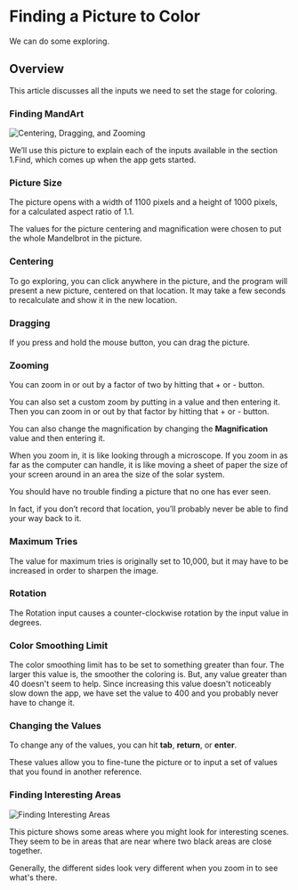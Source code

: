 # Finding a Picture to Color

We can do some exploring.

## Overview

This article discusses all the inputs we need to set the stage for coloring.

### Finding MandArt

![Centering, Dragging, and Zooming](CenteringDraggingZooming.png)

We’ll use this picture to explain each of the inputs available in the section 1.Find, which comes up when the app gets started.

### Picture Size

The picture opens with a width of 1100 pixels and a height of 1000 pixels, for a calculated aspect ratio of 1.1.

The values for the picture centering and magnification were chosen to put the whole Mandelbrot in the picture.

### Centering

To go exploring, you can click anywhere in the picture, and 
the program will present a new picture, centered on that location.
It may take a few seconds to recalculate and show it in the new location. 


### Dragging

If you press and hold the mouse button, you can drag the picture. 

### Zooming

You can zoom in or out by a factor of two by hitting that + or - button.

You can also set a custom zoom by putting in a value and then entering it. Then you can zoom in or out by that factor by hitting that + or - button.

You can also change the magnification by changing the **Magnification** value and then entering it. 

When you zoom in, it is like looking through a microscope. 
If you zoom in as far as the computer can handle, 
it is like moving a sheet of paper the size of your screen 
around in an area the size of the solar system. 

You should have no trouble finding a picture that no one has ever seen. 

In fact, if you don’t record that location, you’ll probably never be able to find
your way back to it.

### Maximum Tries

The value for maximum tries is originally set to 10,000, but it may have to be increased in order to sharpen the image.

### Rotation

The Rotation input causes a counter-clockwise rotation by the input value in degrees.

### Color Smoothing Limit

The color smoothing limit has to be set to something greater than four.
The larger this value is, the smoother the coloring is.
But, any value greater than 40 doesn't seem to help.
Since increasing this value doesn't noticeably slow down the app, we have set the value to 400 and you probably never have to change it.

### Changing the Values

To change any of the values, you can hit **tab**, **return**, or **enter**.

These values allow you to fine-tune the picture or to input a set of values that you found in another reference.

### Finding Interesting Areas 

![Finding Interesting Areas](FullWindowLimeSpots.png)

This picture shows some areas where you might look for interesting scenes. 
They seem to be in areas that are near where two black areas are close together.

Generally, the different sides look very different when you zoom in to see what's there.

 

